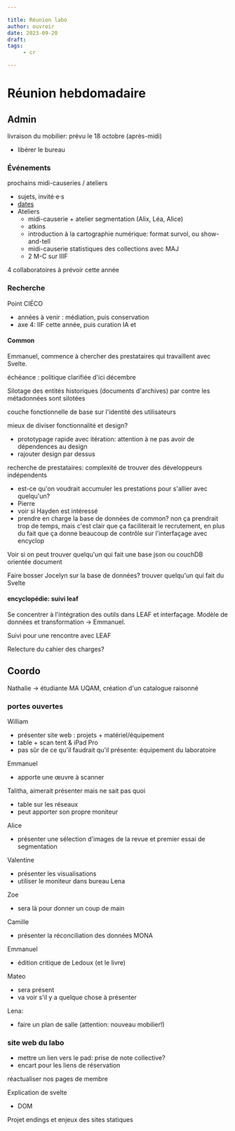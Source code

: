 ```yaml
---

title: Réunion labo
author: ouvroir
date: 2023-09-20
draft: 
tags:
     - cr

---
```

# Réunion hebdomadaire
## Admin

livraison du mobilier: prévu le 18 octobre (après-midi)
- libérer le bureau

### Événements
prochains midi-causeries / ateliers

- sujets, invité·e·s
- [dates](https://github.com/ouvroir/labouvroir/issues/195)
- Ateliers
  - midi-causerie + atelier segmentation (Alix, Léa, Alice)
  - atkins
  - introduction à la cartographie numérique: format survol, ou show-and-tell
  - midi-causerie statistiques des collections avec MAJ
  - 2 M-C sur IIIF


4 collaboratoires à prévoir cette année

### Recherche
Point CIÉCO
- années à venir : médiation, puis conservation
- axe 4: IIF cette année, puis curation IA et 


#### Common

Emmanuel, commence à chercher des prestataires qui travaillent avec Svelte. 

échéance : politique clarifiée d'ici décembre

Silotage des entités historiques (documents d'archives) par contre les métadonnées sont silotées

couche fonctionnelle de base sur l'identité des utilisateurs

mieux de diviser fonctionnalité et design?
- prototypage rapide avec itération: attention à ne pas avoir de dépendences au design
- rajouter design par dessus

recherche de prestataires: complexité de trouver des développeurs indépendents
- est-ce qu'on voudrait accumuler les prestations pour s'allier avec quelqu'un? 
- Pierre
- voir si Hayden est intéressé
- prendre en charge la base de données de common? non ça prendrait trop de temps, mais c'est clair que ça faciliterait le recrutement, en plus du fait que ça donne beaucoup de contrôle sur l'interfaçage avec encyclop

Voir si on peut trouver quelqu'un qui fait une base json ou couchDB orientée document

Faire bosser Jocelyn sur la base de données? 
trouver quelqu'un qui fait du Svelte


#### encyclopédie: suivi leaf

Se concentrer à l'intégration des outils dans LEAF et interfaçage. Modèle de données et transformation → Emmanuel. 

Suivi pour une rencontre avec LEAF

Relecture du cahier des charges? 


## Coordo
Nathalie → étudiante MA UQAM, création d'un catalogue raisonné

### portes ouvertes

William
- présenter site web : projets + matériel/équipement
- table + scan tent & iPad Pro
- pas sûr de ce qu'il faudrait qu'il présente: équipement du laboratoire

Emmanuel
- apporte une œuvre à scanner

Talitha, aimerait présenter mais ne sait pas quoi
- table sur les réseaux 
- peut apporter son propre moniteur

Alice
- présenter une sélection d'images de la revue et premier essai de segmentation

Valentine
- présenter les visualisations 
- utiliser le moniteur dans bureau Lena

Zoe
- sera là pour donner un coup de main

Camille
- présenter la réconciliation des données MONA

Emmanuel
- édition critique de Ledoux (et le livre)

Mateo
- sera présent
- va voir s'il y a quelque chose à présenter


Lena: 
- faire un plan de salle (attention: nouveau mobilier!)

### site web du labo

- mettre un lien vers le pad: prise de note collective?
- encart pour les liens de réservation

réactualiser nos pages de membre

Explication de svelte
- DOM

Projet endings et enjeux des sites statiques